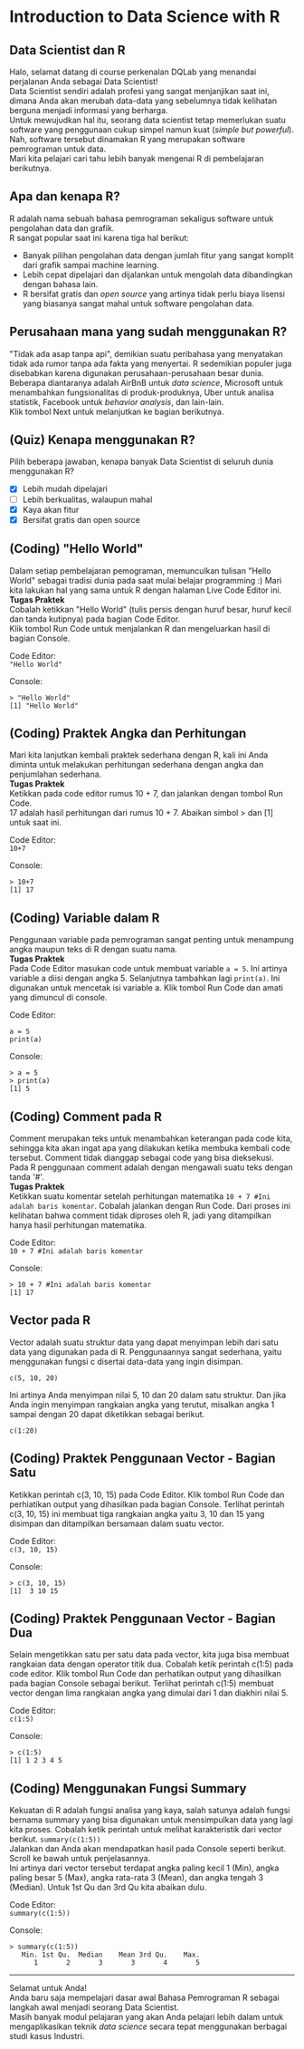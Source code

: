 # Introduction to Data Science with R

## Data Scientist dan R

Halo, selamat datang di course perkenalan DQLab yang menandai perjalanan Anda sebagai Data Scientist! <br/>
Data Scientist sendiri adalah profesi yang sangat menjanjikan saat ini, dimana Anda akan merubah data-data yang sebelumnya tidak kelihatan berguna menjadi informasi yang berharga. <br/>
Untuk mewujudkan hal itu, seorang data scientist tetap memerlukan suatu software yang penggunaan cukup simpel namun kuat (_simple but powerful_). <br/>
Nah, software tersebut dinamakan R yang merupakan software pemrograman untuk data. <br/>
Mari kita pelajari cari tahu lebih banyak mengenai R di pembelajaran berikutnya.

## Apa dan kenapa R?

R adalah nama sebuah bahasa pemrograman sekaligus software untuk pengolahan data dan grafik. <br/>
R sangat popular saat ini karena tiga hal berikut: <br/>
- Banyak pilihan pengolahan data dengan jumlah fitur yang sangat komplit dari grafik sampai machine learning.
- Lebih cepat dipelajari dan dijalankan untuk mengolah data dibandingkan dengan bahasa lain. 
- R bersifat gratis dan _open source_ yang artinya tidak perlu biaya lisensi yang biasanya sangat mahal untuk software pengolahan data.

## Perusahaan mana yang sudah menggunakan R?
"Tidak ada asap tanpa api", demikian suatu peribahasa yang menyatakan tidak ada rumor tanpa ada fakta yang menyertai.
R sedemikian populer juga disebabkan karena digunakan perusahaan-perusahaan besar dunia. <br/>
Beberapa diantaranya adalah AirBnB untuk _data science_, Microsoft untuk menambahkan fungsionalitas di produk-produknya, Uber untuk analisa statistik, Facebook untuk _behavior analysis_, dan lain-lain. <br/>
Klik tombol Next untuk melanjutkan ke bagian berikutnya.

## (Quiz) Kenapa menggunakan R?
Pilih beberapa jawaban, kenapa banyak Data Scientist di seluruh dunia menggunakan R?
- [x] Lebih mudah dipelajari
- [ ] Lebih berkualitas, walaupun mahal
- [x] Kaya akan fitur
- [x] Bersifat gratis dan open source

## (Coding) "Hello World"
Dalam setiap pembelajaran pemograman, memunculkan tulisan "Hello World" sebagai tradisi dunia pada saat mulai belajar programming :)
Mari kita lakukan hal yang sama untuk R dengan halaman Live Code Editor ini. <br/>
**Tugas Praktek** <br/>
Cobalah ketikkan "Hello World" (tulis persis dengan huruf besar, huruf kecil dan tanda kutipnya) pada bagian Code Editor. <br/>
Klik tombol Run Code untuk menjalankan R dan mengeluarkan hasil di bagian Console. <br/>

Code Editor: <br/>
```"Hello World"```

Console: <br/>
```
> "Hello World"
[1] "Hello World"
```

## (Coding) Praktek Angka dan Perhitungan
Mari kita lanjutkan kembali praktek sederhana dengan R, kali ini Anda diminta untuk melakukan perhitungan sederhana dengan angka dan penjumlahan sederhana. <br/>
**Tugas Praktek** <br/>
Ketikkan pada code editor rumus 10 + 7, dan jalankan dengan tombol Run Code. <br/>
17 adalah hasil perhitungan dari rumus 10 + 7. Abaikan simbol > dan [1] untuk saat ini.

Code Editor: <br/>
```10+7```

Console: <br/>
```
> 10+7
[1] 17
```

## (Coding) Variable dalam R
Penggunaan variable pada pemrograman sangat penting untuk menampung angka maupun teks di R dengan suatu nama. <br/>
**Tugas Praktek** <br/>
Pada Code Editor masukan code untuk membuat variable `a = 5`. Ini artinya variable a diisi dengan angka 5. Selanjutnya tambahkan lagi `print(a)`. Ini digunakan untuk mencetak isi variable a. Klik tombol Run Code dan amati yang dimuncul di console.

Code Editor: <br/>
```
a = 5
print(a)
```

Console: <br/>
```
> a = 5
> print(a)
[1] 5
```

## (Coding) Comment pada R
Comment merupakan teks untuk menambahkan keterangan pada code kita, sehingga kita akan ingat apa yang dilakukan ketika membuka kembali code tersebut. Comment tidak dianggap sebagai code yang bisa dieksekusi. <br/>
Pada R penggunaan comment adalah dengan mengawali suatu teks dengan tanda '#'. <br/>
**Tugas Praktek** <br/>
Ketikkan suatu komentar setelah perhitungan matematika `10 + 7 #Ini adalah baris komentar`. Cobalah jalankan dengan Run Code. Dari proses ini kelihatan bahwa comment tidak diproses oleh R, jadi yang ditampilkan hanya hasil perhitungan matematika.

Code Editor: <br/>
```10 + 7 #Ini adalah baris komentar```

Console: <br/>
```
> 10 + 7 #Ini adalah baris komentar
[1] 17
```

## Vector pada R
Vector adalah suatu struktur data yang dapat menyimpan lebih dari satu data yang digunakan pada di R. Penggunaannya sangat sederhana, yaitu menggunakan fungsi c disertai data-data yang ingin disimpan.

```c(5, 10, 20)```

Ini artinya Anda menyimpan nilai 5, 10 dan 20 dalam satu struktur. Dan jika Anda ingin menyimpan rangkaian
angka yang terutut, misalkan angka 1 sampai dengan 20 dapat diketikkan sebagai berikut.

```c(1:20)```

## (Coding) Praktek Penggunaan Vector - Bagian Satu
Ketikkan perintah c(3, 10, 15) pada Code Editor. Klik tombol Run Code dan perhiatikan output yang dihasilkan pada bagian Console. Terlihat perintah c(3, 10, 15) ini membuat tiga rangkaian angka yaitu 3, 10 dan 15 yang disimpan dan ditampilkan bersamaan dalam suatu vector.

Code Editor: <br/>
```c(3, 10, 15)```

Console: <br/>
```
> c(3, 10, 15)
[1]  3 10 15
```

## (Coding) Praktek Penggunaan Vector - Bagian Dua
Selain mengetikkan satu per satu data pada vector, kita juga bisa membuat rangkaian data dengan operator titik dua. Cobalah ketik perintah c(1:5) pada code editor. Klik tombol Run Code dan perhatikan output yang dihasilkan pada bagian Console sebagai berikut. Terlihat perintah c(1:5) membuat vector dengan lima rangkaian angka yang dimulai dari 1 dan diakhiri nilai 5. <br/>

Code Editor: <br/>
```c(1:5)```

Console: <br/>
```
> c(1:5)
[1] 1 2 3 4 5
```

## (Coding) Menggunakan Fungsi Summary
Kekuatan di R adalah fungsi analisa yang kaya, salah satunya adalah fungsi bernama summary yang bisa digunakan 
untuk mensimpulkan data yang lagi kita proses. Cobalah ketik perintah untuk melihat karakteristik dari vector berikut.
```summary(c(1:5))``` <br/>
Jalankan dan Anda akan mendapatkan hasil pada Console seperti berikut. Scroll ke bawah untuk penjelasannya. <br/>
Ini artinya dari vector tersebut terdapat angka paling kecil 1 (Min), angka paling besar 5 (Max), angka rata-rata 3 (Mean), dan angka tengah 3 (Median). Untuk 1st Qu dan 3rd Qu kita abaikan dulu. <br/>

Code Editor: <br/>
```summary(c(1:5))```

Console: <br/>
```
> summary(c(1:5))
   Min. 1st Qu.  Median    Mean 3rd Qu.    Max. 
      1       2       3       3       4       5
```
---

Selamat untuk Anda!<br/>
Anda baru saja mempelajari dasar awal Bahasa Pemrograman R sebagai langkah awal menjadi seorang Data Scientist. <br/>
Masih banyak modul pelajaran yang akan Anda pelajari lebih dalam  untuk mengaplikasikan teknik _data science_ secara tepat menggunakan berbagai studi kasus Industri.
